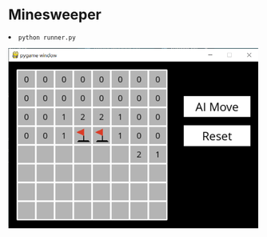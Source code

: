 <h1 id="minesweeper">Minesweeper</h1>
<li><code class="highlighter-rouge">python runner.py</code>

<p>
<div>
<img src="https://github.com/divypandya/CS-50-AI-Projects/blob/master/1_Knowledge/Minesweeper/minesweeper.PNG" width="500"/>
</div>
</p>
